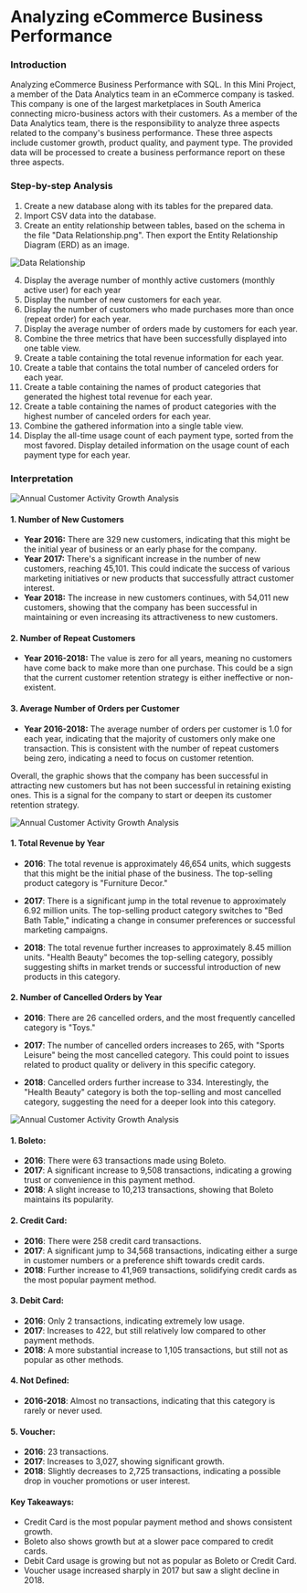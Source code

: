 # Analyzing eCommerce Business Performance

### Introduction

Analyzing eCommerce Business Performance with SQL. In this Mini Project, a member of the Data Analytics team in an eCommerce company is tasked. This company is one of the largest marketplaces in South America connecting micro-business actors with their customers. As a member of the Data Analytics team, there is the responsibility to analyze three aspects related to the company's business performance. These three aspects include customer growth, product quality, and payment type. The provided data will be processed to create a business performance report on these three aspects.

### Step-by-step Analysis

1. Create a new database along with its tables for the prepared data.
2. Import CSV data into the database.
3. Create an entity relationship between tables, based on the schema in the file "Data Relationship.png". Then export the Entity Relationship Diagram (ERD) as an image.
   
![Data Relationship](https://github.com/ricakesuma/Analyzing-eCommerce-Business-Performance/blob/main/Step%2001/datarelationship.pgerd.png)

4. Display the average number of monthly active customers (monthly active user) for each year
5. Display the number of new customers for each year.
6. Display the number of customers who made purchases more than once (repeat order) for each year.
7. Display the average number of orders made by customers for each year.
8. Combine the three metrics that have been successfully displayed into one table view.
9. Create a table containing the total revenue information for each year.
10. Create a table that contains the total number of canceled orders for each year.
11. Create a table containing the names of product categories that generated the highest total revenue for each year.
12. Create a table containing the names of product categories with the highest number of canceled orders for each year.
13. Combine the gathered information into a single table view.
14. Display the all-time usage count of each payment type, sorted from the most favored.
Display detailed information on the usage count of each payment type for each year.

### Interpretation
![Annual Customer Activity Growth Analysis](https://github.com/ricakesuma/Analyzing-eCommerce-Business-Performance/blob/main/Step%2002/download%20(2).png)

#### 1. Number of New Customers
- **Year 2016:** There are 329 new customers, indicating that this might be the initial year of business or an early phase for the company.
- **Year 2017:** There's a significant increase in the number of new customers, reaching 45,101. This could indicate the success of various marketing initiatives or new products that successfully attract customer interest.
- **Year 2018:** The increase in new customers continues, with 54,011 new customers, showing that the company has been successful in maintaining or even increasing its attractiveness to new customers.

#### 2. Number of Repeat Customers
- **Year 2016-2018:** The value is zero for all years, meaning no customers have come back to make more than one purchase. This could be a sign that the current customer retention strategy is either ineffective or non-existent.

#### 3. Average Number of Orders per Customer
- **Year 2016-2018:** The average number of orders per customer is 1.0 for each year, indicating that the majority of customers only make one transaction. This is consistent with the number of repeat customers being zero, indicating a need to focus on customer retention.

Overall, the graphic shows that the company has been successful in attracting new customers but has not been successful in retaining existing ones. This is a signal for the company to start or deepen its customer retention strategy.

![Annual Customer Activity Growth Analysis](https://github.com/ricakesuma/Analyzing-eCommerce-Business-Performance/blob/main/Step%2003/download.png)
#### 1. Total Revenue by Year
- **2016**: The total revenue is approximately 46,654 units, which suggests that this might be the initial phase of the business. The top-selling product category is "Furniture Decor."
  
- **2017**: There is a significant jump in the total revenue to approximately 6.92 million units. The top-selling product category switches to "Bed Bath Table," indicating a change in consumer preferences or successful marketing campaigns.
  
- **2018**: The total revenue further increases to approximately 8.45 million units. "Health Beauty" becomes the top-selling category, possibly suggesting shifts in market trends or successful introduction of new products in this category.

#### 2. Number of Cancelled Orders by Year
- **2016**: There are 26 cancelled orders, and the most frequently cancelled category is "Toys."
  
- **2017**: The number of cancelled orders increases to 265, with "Sports Leisure" being the most cancelled category. This could point to issues related to product quality or delivery in this specific category.
  
- **2018**: Cancelled orders further increase to 334. Interestingly, the "Health Beauty" category is both the top-selling and most cancelled category, suggesting the need for a deeper look into this category.

![Annual Customer Activity Growth Analysis](https://github.com/ricakesuma/Analyzing-eCommerce-Business-Performance/blob/main/Step%2004/Picture1.png)
#### 1. Boleto:
- **2016**: There were 63 transactions made using Boleto.
- **2017**: A significant increase to 9,508 transactions, indicating a growing trust or convenience in this payment method.
- **2018**: A slight increase to 10,213 transactions, showing that Boleto maintains its popularity.

#### 2. Credit Card:
- **2016**: There were 258 credit card transactions.
- **2017**: A significant jump to 34,568 transactions, indicating either a surge in customer numbers or a preference shift towards credit cards.
- **2018**: Further increase to 41,969 transactions, solidifying credit cards as the most popular payment method.

#### 3. Debit Card:
- **2016**: Only 2 transactions, indicating extremely low usage.
- **2017**: Increases to 422, but still relatively low compared to other payment methods.
- **2018**: A more substantial increase to 1,105 transactions, but still not as popular as other methods.

#### 4. Not Defined:
- **2016-2018**: Almost no transactions, indicating that this category is rarely or never used.

#### 5. Voucher:
- **2016**: 23 transactions.
- **2017**: Increases to 3,027, showing significant growth.
- **2018**: Slightly decreases to 2,725 transactions, indicating a possible drop in voucher promotions or user interest.

#### Key Takeaways:
- Credit Card is the most popular payment method and shows consistent growth.
- Boleto also shows growth but at a slower pace compared to credit cards.
- Debit Card usage is growing but not as popular as Boleto or Credit Card.
- Voucher usage increased sharply in 2017 but saw a slight decline in 2018.
